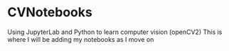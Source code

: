 # CVNotebooks
Using JupyterLab and Python to learn computer vision (openCV2)
This is where I will be adding my notebooks as I move on
